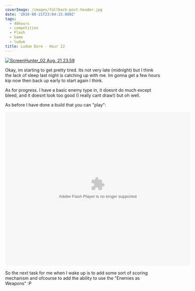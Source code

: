 ```yaml
---
coverImage: /images/fallback-post-header.jpg
date: '2010-08-21T23:04:15.000Z'
tags:
  - 48hours
  - competition
  - Flash
  - Game
  - ludum
title: Ludum Dare - Hour 22
---
```


[![](https://mikecann.co.uk/wp-content/uploads/2010/08/ScreenHunter_02-Aug.-21-23.59.jpg "ScreenHunter_02 Aug. 21 23.59")](https://mikecann.co.uk/wp-content/uploads/2010/08/ScreenHunter_02-Aug.-21-23.59.jpg)

Okay, im starting to get pretty tired. Its not very late (midnight) but I think the lack of sleep last night is catching up with me. Im gonna get a few hours kip now then back up early to start again I think.

<!-- more -->

As for progress. I have a basic enemy type in, it doesnt do much except bleed, and it doesnt look too good (I really cant draw!) but oh well.

As before I have done a build that you can "play":

<object style="width: 600px; height: 500px;" classid="clsid:d27cdb6e-ae6d-11cf-96b8-444553540000" width="600" height="500" codebase="https://download.macromedia.com/pub/shockwave/cabs/flash/swflash.cab#version=6,0,40,0"><param name="src" value="https://www.mikecann.co.uk/DumpingGround/ld/18/02/LudumDare18.swf" /><embed style="width: 600px; height: 500px;" type="application/x-shockwave-flash" width="600" height="500" src="https://www.mikecann.co.uk/DumpingGround/ld/18/03/LudumDare18.swf"></embed></object>

So the next task for me when I wake up is to add some sort of scoring mechanism and ofcourse to add the ability to use the "Enemies as Weapons" :P
